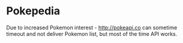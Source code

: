 # Pokepedia

Due to increased Pokemon interest - http://pokeapi.co can sometime timeout and not deliver Pokemon list, but most of the time API works.
